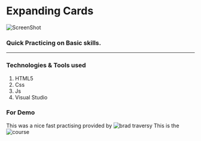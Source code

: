 # Expanding Cards

![ScreenShot]("https://th.bing.com/th/id/OIP.sQNe1E--1usgyH7bY-ftMgHaFQ?pid=ImgDet&rs=1")

### Quick Practicing on Basic skills.

---

### Technologies & Tools used

1. HTML5
2. Css
3. Js
4. Visual Studio

### For Demo

This was a nice fast practising provided by ![brad traversy](https://www.linkedin.com/in/bradtraversy/)
This is the ![course](https://www.udemy.com/course/50-projects-50-days/)
